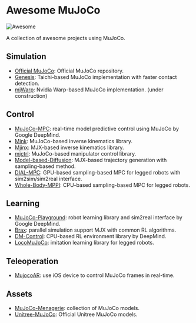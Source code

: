 # Awesome MuJoCo 

![Awesome](https://cdn.rawgit.com/sindresorhus/awesome/d7305f38d29fed78fa85652e3a63e154dd8e8829/media/badge.svg)

A collection of awesome projects using MuJoCo.

## Simulation

* [Official MuJoCo](https://github.com/google-deepmind/mujoco): Official MuJoCo repository.
* [Genesis](https://github.com/Genesis-Embodied-AI/Genesis): Taichi-based MuJoCo implementation with faster contact detection.
* [mjWarp](https://github.com/erikfrey/mjx_warp): Nvidia Warp-based MuJoCo implementation. (under construction)

## Control

* [MuJoCo-MPC](https://github.com/google-deepmind/mujoco_mpc): real-time model predictive control using MuJoCo by Google DeepMind.
* [Mink](https://github.com/kevinzakka/mink/tree/main): MuJoCo-based inverse kinematics library.
* [Mjinx](https://github.com/based-robotics/mjinx): MJX-based inverse kinematics library.
* [mjctrl](https://github.com/kevinzakka/mjctrl): MuJoCo-based manipulator control library.
* [Model-based-Diffusion](https://github.com/LeCAR-Lab/model-based-diffusion): MJX-based trajectory generation with sampling-based method.
* [DIAL-MPC](https://github.com/LeCAR-Lab/dial-mpc): GPU-based sampling-based MPC for legged robots with sim2sim/sim2real interface.
* [Whole-Body-MPPI](https://github.com/jrapudg/RTWholeBodyMPPI): CPU-based sampling-based MPC for legged robots.

## Learning

* [MuJoCo-Playground](https://github.com/google-deepmind/mujoco_playground): robot learning library and sim2real interface by Google DeepMind.
* [Brax](https://github.com/google/brax): parallel simulation support MJX with common RL algorithms.
* [DM-Control](https://github.com/deepmind/dm_control): CPU-based RL environment library by DeepMind.
* [LocoMuJoCo](https://github.com/robfiras/loco-mujoco): imitation learning library for legged robots.

## Teleoperation

* [MujocoAR](https://github.com/omarrayyann/MujocoAR): use iOS device to control MuJoCo frames in real-time. 

## Assets

* [MuJoCo-Menagerie](https://github.com/google-deepmind/mujoco_menagerie): collection of MuJoCo models.
* [Unitree-MuJoCo](https://github.com/unitreerobotics/unitree_mujoco): Official Unitree MuJoCo models.
